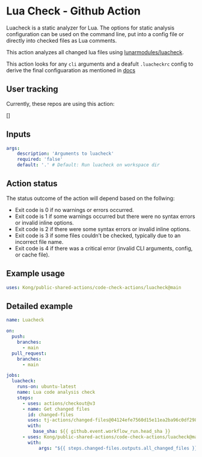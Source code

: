 # Lua Check - Github Action

Luacheck is a static analyzer for Lua. The options for static analysis configuration can be used on the command line, put into a config file or directly into checked files as Lua comments.

This action analyzes all changed lua files using [lunarmodules/luacheck](https://github.com/lunarmodules/luacheck).

This action looks for any `cli` arguments and a deafult `.luacheckrc` config to derive the final configuaration as mentioned in [docs](https://luacheck.readthedocs.io/en/stable/cli.html#command-line-options)

## User tracking

Currently, these repos are using this action:

[]

## Inputs

```yaml
args: 
    description: 'Arguments to luacheck'
    required: 'false'
    default: '.' # Default: Run luacheck on workspace dir 
```

## Action status
The status outcome of the action will depend based on the follwing:

- Exit code is 0 if no warnings or errors occurred.
- Exit code is 1 if some warnings occurred but there were no syntax errors or invalid inline options.
- Exit code is 2 if there were some syntax errors or invalid inline options.
- Exit code is 3 if some files couldn’t be checked, typically due to an incorrect file name.
- Exit code is 4 if there was a critical error (invalid CLI arguments, config, or cache file).

## Example usage

```yaml
uses: Kong/public-shared-actions/code-check-actions/luacheck@main

```

## Detailed example

```yaml
name: Luacheck

on:
  push:
    branches:
      - main
  pull_request:
    branches:
      - main

jobs:
  luacheck:
    runs-on: ubuntu-latest
    name: Lua code analysis check
    steps:
      - uses: actions/checkout@v3
      - name: Get changed files
        id: changed-files
        uses: tj-actions/changed-files@04124efe7560d15e11ea2ba96c0df2989f68f1f4
        with:
          base_sha: ${{ github.event.workflow_run.head_sha }}
      - uses: Kong/public-shared-actions/code-check-actions/luacheck@main
        with:
            args: "${{ steps.changed-files.outputs.all_changed_files }}"
```